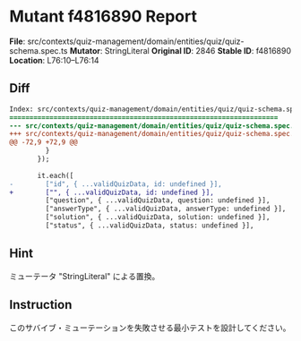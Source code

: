 # Mutant f4816890 Report

**File**: src/contexts/quiz-management/domain/entities/quiz/quiz-schema.spec.ts
**Mutator**: StringLiteral
**Original ID**: 2846
**Stable ID**: f4816890
**Location**: L76:10–L76:14

## Diff

```diff
Index: src/contexts/quiz-management/domain/entities/quiz/quiz-schema.spec.ts
===================================================================
--- src/contexts/quiz-management/domain/entities/quiz/quiz-schema.spec.ts	original
+++ src/contexts/quiz-management/domain/entities/quiz/quiz-schema.spec.ts	mutated #2846
@@ -72,9 +72,9 @@
         }
       });
 
       it.each([
-        ["id", { ...validQuizData, id: undefined }],
+        ["", { ...validQuizData, id: undefined }],
         ["question", { ...validQuizData, question: undefined }],
         ["answerType", { ...validQuizData, answerType: undefined }],
         ["solution", { ...validQuizData, solution: undefined }],
         ["status", { ...validQuizData, status: undefined }],
```

## Hint

ミューテータ "StringLiteral" による置換。

## Instruction

このサバイブ・ミューテーションを失敗させる最小テストを設計してください。
